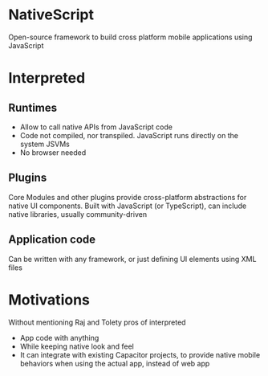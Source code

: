 # NativeScript
Open-source framework to build cross platform mobile applications using JavaScript

# Interpreted
## Runtimes
- Allow to call native APIs from JavaScript code
- Code not compiled, nor transpiled. JavaScript runs directly on the system JSVMs
- No browser needed

## Plugins
Core Modules and other plugins provide cross-platform abstractions for native UI components. Built with JavaScript (or TypeScript), can include native libraries, usually community-driven

## Application code
Can be written with any framework, or just defining UI elements using XML files

# Motivations
Without mentioning Raj and Tolety pros of interpreted
- App code with anything
- While keeping native look and feel
- It can integrate with existing Capacitor projects, to provide native mobile behaviors when using the actual app, instead of web app
